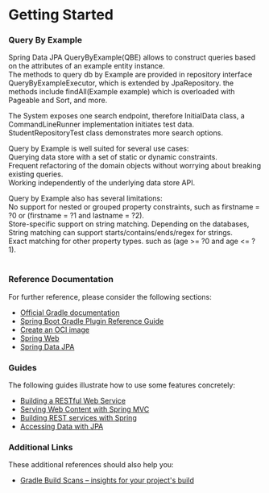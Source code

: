 # Getting Started

### Query By Example ###  

Spring Data JPA QueryByExample(QBE) allows to construct queries based on the attributes of an example entity instance.  
The methods to query db by Example are provided in repository interface QueryByExampleExecutor, which is extended by
JpaRepository. the methods include findAll(Example example) which is overloaded with Pageable and Sort, and more.

The System exposes one search endpoint, therefore InitialData class, a CommandLineRunner implementation initiates test data.
StudentRepositoryTest class demonstrates more search options. 

Query by Example is well suited for several use cases:  
Querying data store with a set of static or dynamic constraints.  
Frequent refactoring of the domain objects without worrying about breaking existing queries.  
Working independently of the underlying data store API.  
  
Query by Example also has several limitations:  
No support for nested or grouped property constraints, such as firstname = ?0 or (firstname = ?1 and lastname = ?2).  
Store-specific support on string matching. Depending on the databases, String matching can support starts/contains/ends/regex for strings.  
Exact matching for other property types. such as (age >= ?0 and age <= ?1).
<br><br>  


### Reference Documentation
For further reference, please consider the following sections:

* [Official Gradle documentation](https://docs.gradle.org)
* [Spring Boot Gradle Plugin Reference Guide](https://docs.spring.io/spring-boot/3.3.5/gradle-plugin)
* [Create an OCI image](https://docs.spring.io/spring-boot/3.3.5/gradle-plugin/packaging-oci-image.html)
* [Spring Web](https://docs.spring.io/spring-boot/3.3.5/reference/web/servlet.html)
* [Spring Data JPA](https://docs.spring.io/spring-boot/3.3.5/reference/data/sql.html#data.sql.jpa-and-spring-data)

### Guides
The following guides illustrate how to use some features concretely:

* [Building a RESTful Web Service](https://spring.io/guides/gs/rest-service/)
* [Serving Web Content with Spring MVC](https://spring.io/guides/gs/serving-web-content/)
* [Building REST services with Spring](https://spring.io/guides/tutorials/rest/)
* [Accessing Data with JPA](https://spring.io/guides/gs/accessing-data-jpa/)

### Additional Links
These additional references should also help you:

* [Gradle Build Scans – insights for your project's build](https://scans.gradle.com#gradle)

